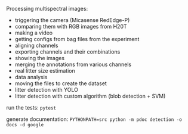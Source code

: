 Processing multispectral images:
- triggering the camera (Micasense RedEdge-P)
- comparing them with RGB images from H20T
- making a video
- getting configs from bag files from the experiment
- aligning channels
- exporting channels and their combinations
- showing the images
- merging the annotations from various channels
- real litter size estimation
- data analysis
- moving the files to create the dataset
- litter detection with YOLO
- litter detection with custom algorithm (blob detection + SVM)

run the tests: `pytest`

generate documentation: `PYTHONPATH=src python -m pdoc detection -o docs -d google`